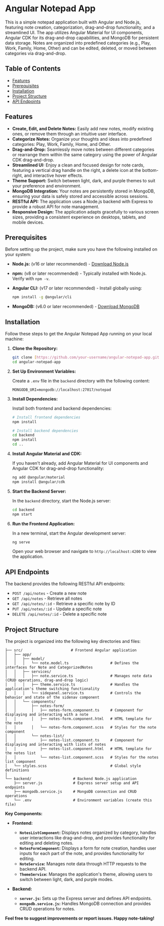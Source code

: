 # Angular Notepad App

This is a simple notepad application built with Angular and Node.js, featuring note creation, categorization, drag-and-drop functionality, and a streamlined UI. The app utilizes Angular Material for UI components, Angular CDK for its drag-and-drop capabilities, and MongoDB for persistent data storage. Notes are organized into predefined categories (e.g., Play, Work, Family, Home, Other) and can be edited, deleted, or moved between categories via drag-and-drop.

## Table of Contents

* [Features](#features)
* [Prerequisites](#prerequisites)
* [Installation](#installation)
* [Project Structure](#project-structure)
* [API Endpoints](#api-endpoints)

## Features

* **Create, Edit, and Delete Notes:** Easily add new notes, modify existing ones, or remove them through an intuitive user interface.
* **Categorize Notes:** Organize your thoughts and ideas into predefined categories: Play, Work, Family, Home, and Other.
* **Drag-and-Drop:** Seamlessly move notes between different categories or rearrange them within the same category using the power of Angular CDK drag-and-drop.
* **Streamlined UI:** Enjoy a clean and focused design for note cards, featuring a vertical drag handle on the right, a delete icon at the bottom-right, and interactive hover effects.
* **Theme Support:** Switch between light, dark, and purple themes to suit your preference and environment.
* **MongoDB Integration:** Your notes are persistently stored in MongoDB, ensuring your data is safely stored and accessible across sessions.
* **RESTful API:** The application uses a Node.js backend with Express to provide a robust API for note management.
* **Responsive Design:** The application adapts gracefully to various screen sizes, providing a consistent experience on desktops, tablets, and mobile devices.

## Prerequisites

Before setting up the project, make sure you have the following installed on your system:

* **Node.js:** (v16 or later recommended) - [Download Node.js](https://nodejs.org/)
* **npm:** (v8 or later recommended) - Typically installed with Node.js. Verify with `npm -v`.
* **Angular CLI:** (v17 or later recommended) - Install globally using:

    ```bash
    npm install -g @angular/cli
    ```

* **MongoDB:** (v6.0 or later recommended) - [Download MongoDB](https://www.mongodb.com/try/download/community)

## Installation

Follow these steps to get the Angular Notepad App running on your local machine:

1. **Clone the Repository:**

    ```bash
    git clone [https://github.com/your-username/angular-notepad-app.git](https://github.com/your-username/angular-notepad-app.git)
    cd angular-notepad-app
    ```

2. **Set Up Environment Variables:**

    Create a `.env` file in the `backend` directory with the following content:
    ```
    MONGODB_URI=mongodb://localhost:27017/notepad
    ```

3. **Install Dependencies:**

    Install both frontend and backend dependencies:
    ```bash
    # Install frontend dependencies
    npm install

    # Install backend dependencies
    cd backend
    npm install
    cd ..
    ```

4. **Install Angular Material and CDK:**

    If you haven't already, add Angular Material for UI components and Angular CDK for drag-and-drop functionality:

    ```bash
    ng add @angular/material
    npm install @angular/cdk
    ```

5. **Start the Backend Server:**

    In the `backend` directory, start the Node.js server:
    ```bash
    cd backend
    npm start
    ```

6. **Run the Frontend Application:**

    In a new terminal, start the Angular development server:
    ```bash
    ng serve
    ```

    Open your web browser and navigate to `http://localhost:4200` to view the application.

## API Endpoints

The backend provides the following RESTful API endpoints:

* `POST /api/notes` - Create a new note
* `GET /api/notes` - Retrieve all notes
* `GET /api/notes/:id` - Retrieve a specific note by ID
* `PUT /api/notes/:id` - Update a specific note
* `DELETE /api/notes/:id` - Delete a specific note

## Project Structure

The project is organized into the following key directories and files:

```
├── src/                      # Frontend Angular application
│   ├── app/
│   │   ├── model/
│   │   │   └── note.model.ts                   # Defines the interfaces for Note and CategorizedNotes
│   │   ├── services/
│   │   │   ├── note.service.ts                 # Manages note data (CRUD operations, drag-and-drop logic)
│   │   │   ├── theme.service.ts                # Handles the application's theme switching functionality
│   │   │   └── sidepanel.service.ts            # Controls the behavior and state of the sidenav component
│   │   └── components/
│   │       ├── notes-form/
│   │       │   ├── notes-form.component.ts     # Component for displaying and interacting with a note
│   │       │   ├── notes-form.component.html   # HTML template for the note
│   │       │   └── notes-form.component.scss   # Styles for the note component
│   │       └── notes-list/
│   │           ├── notes-list.component.ts     # Component for displaying and interacting with lists of notes
│   │           ├── notes-list.component.html   # HTML template for the notes list
│   │           └── notes-list.component.scss   # Styles for the notes list component
│   └── styles.scss                             # Global style definitions
│
└── backend/                   # Backend Node.js application
    ├── server.js              # Express server setup and API endpoints
    ├── mongodb.service.js     # MongoDB connection and CRUD operations
    └── .env                   # Environment variables (create this file)
```

**Key Components:**

* **Frontend:**
  * **`NotesListComponent`:** Displays notes organized by category, handles user interactions like drag-and-drop, and provides functionality for editing and deleting notes.
  * **`NotesFormComponent`:** Displays a form for note creation, handles user inputs for each part of the note, and provides functionality for editing.
  * **`NoteService`:** Manages note data through HTTP requests to the backend API.
  * **`ThemeService`:** Manages the application's theme, allowing users to switch between light, dark, and purple modes.

* **Backend:**
  * **`server.js`:** Sets up the Express server and defines API endpoints.
  * **`mongodb.service.js`:** Handles MongoDB connection and provides CRUD operations for notes.

**Feel free to suggest improvements or report issues. Happy note-taking!**
